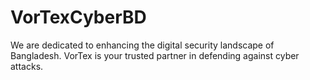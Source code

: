 # VorTexCyberBD
We  are dedicated to enhancing the digital security landscape of Bangladesh. VorTex is your trusted partner in defending against cyber attacks.
